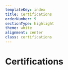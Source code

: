 ```yaml
---
templateKey: index
title: Certifications
orderNumber: 9
sectionType: highlight
theme: white
alignment: center
class: certifications
---
```

# Certifications
